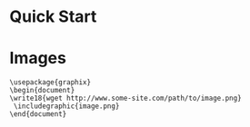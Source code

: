 ﻿# Quick Start

# Images

```\documentclass{article} 
\usepackage{graphix} 
\begin{document} 
\write18{wget http://www.some-site.com/path/to/image.png}
 \includegraphic{image.png} 
\end{document}
```
